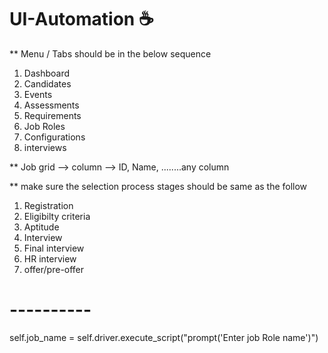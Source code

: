 # UI-Automation :coffee:
** Menu / Tabs should be in the below sequence
1. Dashboard
1. Candidates
3. Events
4. Assessments
5. Requirements
6. Job Roles
7. Configurations
8. interviews

** Job grid --> column --> ID, Name, ........any column

** make sure the selection process stages should be same as the follow
1. Registration
2. Eligibilty criteria
3. Aptitude
4. Interview
5. Final interview
6. HR interview
7. offer/pre-offer


# ----------
self.job_name = self.driver.execute_script("prompt('Enter job Role name')")
